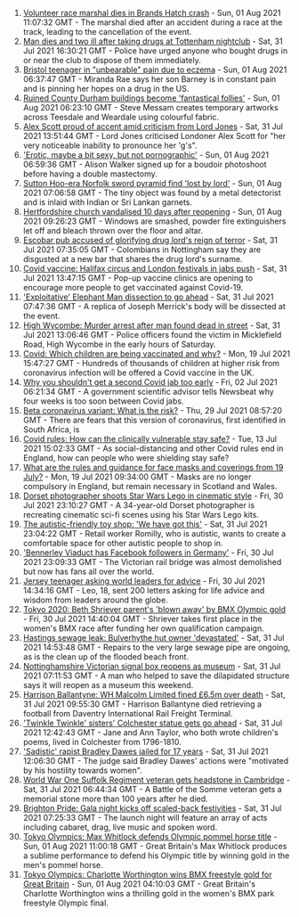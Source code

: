 1. [Volunteer race marshal dies in Brands Hatch crash](https://www.bbc.co.uk/news/uk-england-kent-58043285) - Sun, 01 Aug 2021 11:07:32 GMT - The marshal died after an accident during a race at the track, leading to the cancellation of the event.
2. [Man dies and two ill after taking drugs at Tottenham nightclub](https://www.bbc.co.uk/news/uk-england-london-58040799) - Sat, 31 Jul 2021 16:30:21 GMT - Police have urged anyone who bought drugs in or near the club to dispose of them immediately.
3. [Bristol teenager in "unbearable" pain due to eczema](https://www.bbc.co.uk/news/uk-england-bristol-57942006) - Sun, 01 Aug 2021 06:37:47 GMT - Miranda Rae says her son Barney is in constant pain and is pinning her hopes on a drug in the US.
4. [Ruined County Durham buildings become 'fantastical follies'](https://www.bbc.co.uk/news/uk-england-tees-58031695) - Sun, 01 Aug 2021 06:23:10 GMT - Steve Messam creates temporary artworks across Teesdale and Weardale using colourful fabric.
5. [Alex Scott proud of accent amid criticism from Lord Jones](https://www.bbc.co.uk/news/uk-england-london-58040793) - Sat, 31 Jul 2021 13:51:44 GMT - Lord Jones criticised Londoner Alex Scott for "her very noticeable inability to pronounce her 'g's".
6. ['Erotic, maybe a bit sexy, but not pornographic'](https://www.bbc.co.uk/news/uk-england-derbyshire-57893530) - Sun, 01 Aug 2021 06:59:36 GMT - Alison Walker signed up for a boudoir photoshoot before having a double mastectomy.
7. [Sutton Hoo-era Norfolk sword pyramid find 'lost by lord'](https://www.bbc.co.uk/news/uk-england-norfolk-57999456) - Sun, 01 Aug 2021 07:06:58 GMT - The tiny object was found by a metal detectorist and is inlaid with Indian or Sri Lankan garnets.
8. [Hertfordshire church vandalised 10 days after reopening](https://www.bbc.co.uk/news/uk-england-beds-bucks-herts-58041864) - Sun, 01 Aug 2021 09:26:23 GMT - Windows are smashed, powder fire extinguishers let off and bleach thrown over the floor and altar.
9. [Escobar pub accused of glorifying drug lord's reign of terror](https://www.bbc.co.uk/news/uk-england-nottinghamshire-57940282) - Sat, 31 Jul 2021 07:35:05 GMT - Colombians in Nottingham say they are disgusted at a new bar that shares the drug lord's surname.
10. [Covid vaccine: Halifax circus and London festivals in jabs push](https://www.bbc.co.uk/news/uk-england-58039581) - Sat, 31 Jul 2021 13:47:15 GMT - Pop-up vaccine clinics are opening to encourage more people to get vaccinated against Covid-19.
11. ['Exploitative' Elephant Man dissection to go ahead](https://www.bbc.co.uk/news/uk-england-leicestershire-57901188) - Sat, 31 Jul 2021 07:47:36 GMT - A replica of Joseph Merrick's body will be dissected at the event.
12. [High Wycombe: Murder arrest after man found dead in street](https://www.bbc.co.uk/news/uk-england-beds-bucks-herts-58039946) - Sat, 31 Jul 2021 13:06:46 GMT - Police officers found the victim in Micklefield Road, High Wycombe in the early hours of Saturday.
13. [Covid: Which children are being vaccinated and why?](https://www.bbc.co.uk/news/health-57888429) - Mon, 19 Jul 2021 15:47:27 GMT - Hundreds of thousands of children at higher risk from coronavirus infection will be offered a Covid vaccine in the UK.
14. [Why you shouldn't get a second Covid jab too early](https://www.bbc.co.uk/news/newsbeat-57682233) - Fri, 02 Jul 2021 06:21:34 GMT - A government scientific advisor tells Newsbeat why four weeks is too soon between Covid jabs.
15. [Beta coronavirus variant: What is the risk?](https://www.bbc.co.uk/news/health-55534727) - Thu, 29 Jul 2021 08:57:20 GMT - There are fears that this version of coronavirus, first identified in South Africa, is
16. [Covid rules: How can the clinically vulnerable stay safe?](https://www.bbc.co.uk/news/health-51997151) - Tue, 13 Jul 2021 15:02:33 GMT - As social-distancing and other Covid rules end in England, how can people who were shielding stay safe?
17. [What are the rules and guidance for face masks and coverings from 19 July?](https://www.bbc.co.uk/news/health-51205344) - Mon, 19 Jul 2021 09:34:00 GMT - Masks are no longer compulsory in England, but remain necessary in Scotland and Wales.
18. [Dorset photographer shoots Star Wars Lego in cinematic style](https://www.bbc.co.uk/news/uk-england-dorset-58015659) - Fri, 30 Jul 2021 23:10:27 GMT - A 34-year-old Dorset photographer is recreating cinematic sci-fi scenes using his Star Wars Lego kits.
19. [The autistic-friendly toy shop: 'We have got this'](https://www.bbc.co.uk/news/uk-england-58026672) - Sat, 31 Jul 2021 23:04:22 GMT - Retail worker Romilly, who is autistic, wants to create a comfortable space for other autistic people to shop in.
20. ['Bennerley Viaduct has Facebook followers in Germany'](https://www.bbc.co.uk/news/uk-england-derbyshire-57399727) - Fri, 30 Jul 2021 23:09:33 GMT - The Victorian rail bridge was almost demolished but now has fans all over the world.
21. [Jersey teenager asking world leaders for advice](https://www.bbc.co.uk/news/world-europe-jersey-58031202) - Fri, 30 Jul 2021 14:34:16 GMT - Leo, 18, sent 200 letters asking for life advice and wisdom from leaders around the globe.
22. [Tokyo 2020: Beth Shriever parent's 'blown away' by BMX Olympic gold](https://www.bbc.co.uk/news/uk-england-essex-58031486) - Fri, 30 Jul 2021 14:40:04 GMT - Shriever takes first place in the women's BMX race after funding her own qualification campaign.
23. [Hastings sewage leak: Bulverhythe hut owner 'devastated'](https://www.bbc.co.uk/news/uk-england-sussex-58039801) - Sat, 31 Jul 2021 14:53:48 GMT - Repairs to the very large sewage pipe are ongoing, as is the clean up of the flooded beach front.
24. [Nottinghamshire Victorian signal box reopens as museum](https://www.bbc.co.uk/news/uk-england-nottinghamshire-58012230) - Sat, 31 Jul 2021 07:11:53 GMT - A man who helped to save the dilapidated structure says it will reopen as a museum this weekend.
25. [Harrison Ballantyne: WH Malcolm Limited fined £6.5m over death](https://www.bbc.co.uk/news/uk-england-northamptonshire-58039757) - Sat, 31 Jul 2021 09:55:30 GMT - Harrison Ballantyne died retrieving a football from Daventry International Rail Freight Terminal.
26. ['Twinkle Twinkle' sisters' Colchester statue gets go ahead](https://www.bbc.co.uk/news/uk-england-essex-58039751) - Sat, 31 Jul 2021 12:42:43 GMT - Jane and Ann Taylor, who both wrote children's poems, lived in Colchester from 1796-1810.
27. ['Sadistic' rapist Bradley Dawes jailed for 17 years](https://www.bbc.co.uk/news/uk-england-nottinghamshire-58032522) - Sat, 31 Jul 2021 12:06:30 GMT - The judge said Bradley Dawes' actions were "motivated by his hostility towards women".
28. [World War One Suffolk Regiment veteran gets headstone in Cambridge](https://www.bbc.co.uk/news/uk-england-suffolk-57990666) - Sat, 31 Jul 2021 06:44:34 GMT - A Battle of the Somme veteran gets a memorial stone more than 100 years after he died.
29. [Brighton Pride: Gala night kicks off scaled-back festivities](https://www.bbc.co.uk/news/uk-england-sussex-58017104) - Sat, 31 Jul 2021 07:25:33 GMT - The launch night will feature an array of acts including cabaret, drag, live music and spoken word.
30. [Tokyo Olympics: Max Whitlock defends Olympic pommel horse title](https://www.bbc.co.uk/sport/olympics/58044973) - Sun, 01 Aug 2021 11:00:18 GMT - Great Britain's Max Whitlock produces a sublime performance to defend his Olympic title by winning gold in the men's pommel horse.
31. [Tokyo Olympics: Charlotte Worthington wins BMX freestyle gold for Great Britain](https://www.bbc.co.uk/sport/olympics/58044570) - Sun, 01 Aug 2021 04:10:03 GMT - Great Britain's Charlotte Worthington wins a thrilling gold in the women's BMX park freestyle Olympic final.
